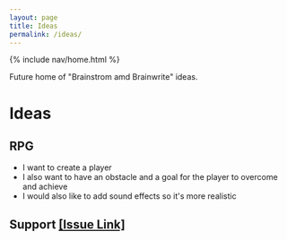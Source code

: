 ```yaml
---
layout: page
title: Ideas
permalink: /ideas/
---
```


{% include nav/home.html %}

Future home of "Brainstrom amd Brainwrite" ideas.

# Ideas
## RPG
- I want to create a player
- I also want to have an obstacle and a goal for the player to overcome and achieve
- I would also like to add sound effects so it's more realistic
## Support [ [Issue Link] ](https://github.com/whitelunarium/Aneesh_2025/issues/6)
